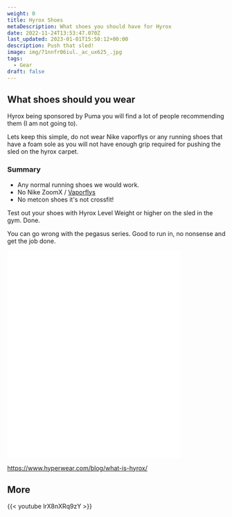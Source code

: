 ```yaml
---
weight: 0
title: Hyrox Shoes
metaDescription: What shoes you should have for Hyrox
date: 2022-11-24T13:53:47.070Z
last_updated: 2023-01-01T15:50:12+00:00
description: Push that sled!
image: img/71nnfr06iul._ac_ux625_.jpg
tags:
  - Gear
draft: false
---
```

## What shoes should you wear

Hyrox being sponsored by Puma you will find a lot of people recommending them (I am not going to). 

Lets keep this simple, do not wear Nike vaporflys or any running shoes that have a foam sole as you will not have enough grip required for pushing the sled on the hyrox carpet.

### Summary

* Any normal running shoes we would work. 
* No Nike ZoomX / [Vaporflys](https://www.nike.com/gb/running/vaporfly)
* No metcon shoes it's not crossfit!

Test out your shoes with Hyrox Level Weight or higher on the sled in the gym. Done.

You can go wrong with the pegasus series. Good to run in, no nonsense and get the job done.

<iframe sandbox="allow-popups allow-scripts allow-modals allow-forms allow-same-origin" style="width:400px;height:480px;" marginwidth="0" marginheight="0" scrolling="no" frameborder="0" src="//ws-eu.amazon-adsystem.com/widgets/q?ServiceVersion=20070822&OneJS=1&Operation=GetAdHtml&MarketPlace=GB&source=ss&ref=as_ss_li_til&ad_type=product_link&tracking_id=compromisedru-21&language=en_GB&marketplace=amazon&region=GB&placement=B09XXYK8DB&asins=B09XXYK8DB&linkId=0d21a47c51ce5e4920075cacee55eac4&show_border=true&link_opens_in_new_window=true"></iframe>

https://www.hyperwear.com/blog/what-is-hyrox/

## More

<div class="img-m">{{< youtube lrX8nXRq9zY >}}</div>